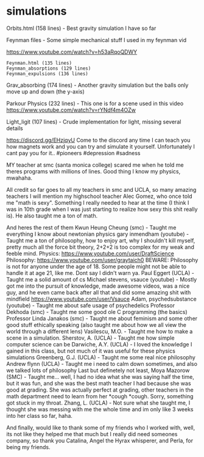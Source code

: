 # simulations
Orbits.html (158 lines) - Best gravity simulation I have so far

Feynman files - Some simple mechanical stuff I used in my feynman vid 

https://www.youtube.com/watch?v=h53aRqoQDWY

    Feynman.html (135 lines)
    Feynman_absorptions (129 lines)
    Feynman_expulsions (136 lines)

Grav_absorbing (174 lines) - Another gravity simulation but the balls only move up and down (the y-axis)

Parkour Physics (232 lines) - This one is for a scene used in this video
https://www.youtube.com/watch?v=rYNdf4m4OZw

Light_ligit (107 lines) - Crude implementation for light, missing several details

https://discord.gg/EHzjqyU
Come to the discord any time I can teach you how magnets work and you can try and simulate it yourself.
Unfortunately I cant pay you for it..
#pioneers #depression #sadness

MY teacher at smc (santa monica college) scared me when he told me theres programs with millions of
lines. Good thing I know my physics, mwahaha.

All credit so far goes to all my teachers in smc and UCLA, so many amazing teachers
I will mention my highschool teacher Alec Gomez, who once told me "math is sexy". Something I really needed
to hear at the time (I think I was in 10th grade when I was just starting to realize how sexy this shit really
is). He also taught me a ton of math.

And heres the rest of them
Kwun Heung Cheung (smc) - Taught me everything I know about newtonian physics
gary inmendham (youtube) - Taught me a ton of philosophy, how to enjoy art, why I shouldn't kill myself, pretty
much all the force bit theory, 2+2+2 is too complex for my weak and feeble mind.
Physics: https://www.youtube.com/user/DraftScience
Philosophy: https://www.youtube.com/user/graytaich0
BEWARE: Philosophy is not for anyone under the age of 18. Some people might not be able to handle it at age 21,
like me. Dont say I didn't warn ya.
Paul Eggert (UCLA) - Taught me a solid amount of cs
Michael stevens, vsauce (youtube) - Mostly got me into the pursuit of knowledge, made awesome videos, was a nice guy,
and he even came back after all that and did some amazing shit with mindfield
https://www.youtube.com/user/Vsauce
Adam, psychedsubstance (youtube) - Taught me about safe usage of psychedelics
Professor Dekhoda (smc) - Taught me some good ole C programming (the basics)
Professor Linda Janakos (smc) - Taught me about feminism and some other good stuff ethically speaking (also taught
me about how we all view the world through a different lens)
Vasilescu, M.O. - Taught me how to make a scene in a simulation.
Sherstov, A. (UCLA) - Taught me how simple computer science can be
Darwiche, A.Y. (UCLA) - I loved the knowledge I gained in this class, but not much of it was useful for these physics simulations
Greenberg, G.J. (UCLA) - Taught me some real nice philosophy
Andrew flynn (UCLA) - Taught me i need to calm down sometimes, and also we talked lots of philosophy
Last but definetely not least, Moya Mazorow (SMC) - Taught me... well, I had no idea what she was saying half the time, but
it was fun, and she was the best math teacher I had because she was good at grading. She was actually perfect at grading,
other teachers in the math department need to learn from her *cough *cough. Sorry, something got stuck in my throat. 
Zhang, L. (UCLA) - Not sure what she taught me, I thought she was messing with me the whole time and im only like 3 weeks
into her class so far, haha.

And finally, would like to thank some of my friends who I worked with, well, its not like they helped me that much but I 
really did need someones company, so thank you Catalina, Angel the Hyrax whisperer, and Perla, for being my friends.
